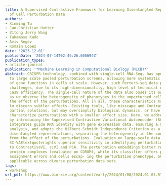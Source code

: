 ```yaml
---
title: A Supervised Contrastive Framework for Learning Disentangled Representations
  of Cell Perturbation Data
authors:
- Xinming Tu
- Jan-Christian Hutter
- Zitong Jerry Wang
- Takamasa Kudo
- Aviv Regev
- Romain Lopez
date: '2023-12-01'
publishDate: '2024-07-14T02:46:26.608694Z'
publication_types:
- article-journal
publication: '*Machine Learning in Computational Biology (MLCB)*'
abstract: CRISPR technology, combined with single-cell RNA-Seq, has opened the way
  to large scale pooled perturbation screens, allowing more systematic interrogations
  of gene functions in cells at scale. However, such Perturb-seq data poses many analysis
  challenges, due to its high-dimensionality, high level of technical noise, and variable
  Cas9 efficiency. The single-cell nature of the data also poses its own challenges,
  as we observe the heterogeneity of phenotypes in the unperturbed cells, along with
  the effect of the perturbations. All in all, these characteristics make it difficult
  to discern subtler effects. Existing tools, like mixscape and ContrastiveVI, provide
  partial solutions, but may oversimplify biological dynamics, or have low power to
  characterize perturbations with a smaller effect size. Here, we address these limitations
  by introducing the Supervised Contrastive Variational Autoencoder (SC- VAE). SC-VAE
  integrates guide RNA identity with gene expression data, ensuring a more discriminative
  analysis, and adopts the Hilbert-Schmidt Independence Criterion as a way to achieve
  disentangled representations, separating the heterogeneity in the control population
  from the effect of the perturbations. Evaluation on large-scale data sets highlights
  SC-VAEtextquoterights superior sensitivity in identifying perturbation effects compared
  to ContrastiveVI, scVI and PCA. The perturbation embeddings better reflect known
  protein complexes (evaluated on CORUM), while its classifier offers promise in identifying
  assignment errors and cells escap- ing the perturbation phenotype. SC-VAE is readily
  applicable across diverse perturbation data sets.
tags:
- workshop
url_pdf: https://www.biorxiv.org/content/early/2024/01/08/2024.01.05.574421
---
```

